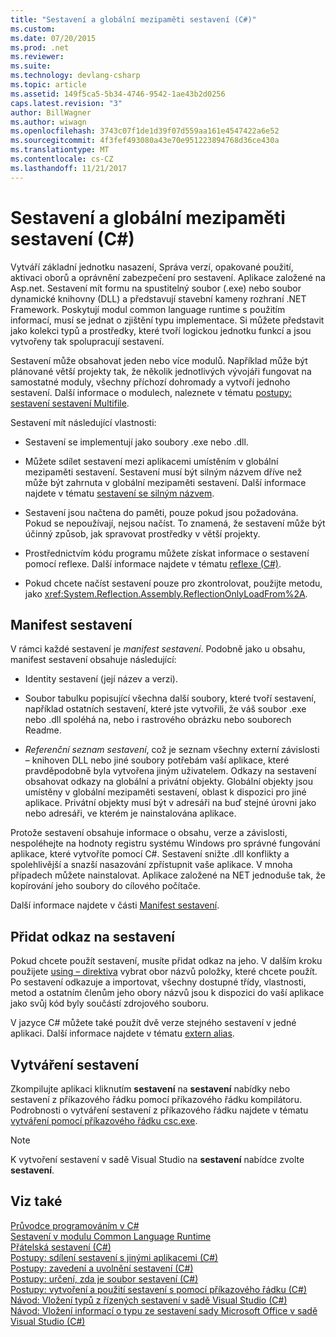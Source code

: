 ```yaml
---
title: "Sestavení a globální mezipaměti sestavení (C#)"
ms.custom: 
ms.date: 07/20/2015
ms.prod: .net
ms.reviewer: 
ms.suite: 
ms.technology: devlang-csharp
ms.topic: article
ms.assetid: 149f5ca5-5b34-4746-9542-1ae43b2d0256
caps.latest.revision: "3"
author: BillWagner
ms.author: wiwagn
ms.openlocfilehash: 3743c07f1de1d39f07d559aa161e4547422a6e52
ms.sourcegitcommit: 4f3fef493080a43e70e951223894768d36ce430a
ms.translationtype: MT
ms.contentlocale: cs-CZ
ms.lasthandoff: 11/21/2017
---
```

# <a name="assemblies-and-the-global-assembly-cache-c"></a>Sestavení a globální mezipaměti sestavení (C#)
Vytváří základní jednotku nasazení, Správa verzí, opakované použití, aktivaci oborů a oprávnění zabezpečení pro sestavení. Aplikace založené na Asp.net. Sestavení mít formu na spustitelný soubor (.exe) nebo soubor dynamické knihovny (DLL) a představují stavební kameny rozhraní .NET Framework. Poskytují modul common language runtime s použitím informací, musí se jednat o zjištění typu implementace. Si můžete představit jako kolekci typů a prostředky, které tvoří logickou jednotku funkcí a jsou vytvořeny tak spolupracují sestavení.  
  
 Sestavení může obsahovat jeden nebo více modulů. Například může být plánované větší projekty tak, že několik jednotlivých vývojáři fungovat na samostatné moduly, všechny příchozí dohromady a vytvoří jednoho sestavení. Další informace o modulech, naleznete v tématu [postupy: sestavení sestavení Multifile](https://msdn.microsoft.com/library/226t7yxe).  
  
 Sestavení mít následující vlastnosti:  
  
-   Sestavení se implementují jako soubory .exe nebo .dll.  
  
-   Můžete sdílet sestavení mezi aplikacemi umístěním v globální mezipaměti sestavení. Sestavení musí být silným názvem dříve než může být zahrnuta v globální mezipaměti sestavení. Další informace najdete v tématu [sestavení se silným názvem](https://msdn.microsoft.com/library/wd40t7ad).  
  
-   Sestavení jsou načtena do paměti, pouze pokud jsou požadována. Pokud se nepoužívají, nejsou načíst. To znamená, že sestavení může být účinný způsob, jak spravovat prostředky v větší projekty.  
  
-   Prostřednictvím kódu programu můžete získat informace o sestavení pomocí reflexe. Další informace najdete v tématu [reflexe (C#)](../../../../csharp/programming-guide/concepts/reflection.md).  
  
-   Pokud chcete načíst sestavení pouze pro zkontrolovat, použijte metodu, jako <xref:System.Reflection.Assembly.ReflectionOnlyLoadFrom%2A>.  
  
## <a name="assembly-manifest"></a>Manifest sestavení  
 V rámci každé sestavení je *manifest sestavení*. Podobně jako u obsahu, manifest sestavení obsahuje následující:  
  
-   Identity sestavení (její název a verzi).  
  
-   Soubor tabulku popisující všechna další soubory, které tvoří sestavení, například ostatních sestavení, které jste vytvořili, že váš soubor .exe nebo .dll spoléhá na, nebo i rastrového obrázku nebo souborech Readme.  
  
-   *Referenční seznam sestavení*, což je seznam všechny externí závislosti – knihoven DLL nebo jiné soubory potřebám vaší aplikace, které pravděpodobně byla vytvořena jiným uživatelem. Odkazy na sestavení obsahovat odkazy na globální a privátní objekty. Globální objekty jsou umístěny v globální mezipaměti sestavení, oblast k dispozici pro jiné aplikace. Privátní objekty musí být v adresáři na buď stejné úrovni jako nebo adresáři, ve kterém je nainstalována aplikace.  
  
 Protože sestavení obsahuje informace o obsahu, verze a závislosti, nespoléhejte na hodnoty registru systému Windows pro správné fungování aplikace, které vytvoříte pomocí C#. Sestavení snižte .dll konflikty a spolehlivější a snazší nasazování zpřístupnit vaše aplikace. V mnoha případech můžete nainstalovat. Aplikace založené na NET jednoduše tak, že kopírování jeho soubory do cílového počítače.  
  
 Další informace najdete v části [Manifest sestavení](https://msdn.microsoft.com/library/1w45z383).  
  
## <a name="adding-a-reference-to-an-assembly"></a>Přidat odkaz na sestavení  
 Pokud chcete použít sestavení, musíte přidat odkaz na jeho. V dalším kroku použijete [using – direktiva](../../../../csharp/language-reference/keywords/using-directive.md) vybrat obor názvů položky, které chcete použít. Po sestavení odkazuje a importovat, všechny dostupné třídy, vlastnosti, metod a ostatním členům jeho obory názvů jsou k dispozici do vaší aplikace jako svůj kód byly součástí zdrojového souboru.  
  
 V jazyce C# můžete také použít dvě verze stejného sestavení v jedné aplikaci. Další informace najdete v tématu [extern alias](../../../../csharp/language-reference/keywords/extern-alias.md).  
  
## <a name="creating-an-assembly"></a>Vytváření sestavení  
 Zkompilujte aplikaci kliknutím **sestavení** na **sestavení** nabídky nebo sestavení z příkazového řádku pomocí příkazového řádku kompilátoru. Podrobnosti o vytváření sestavení z příkazového řádku najdete v tématu [vytváření pomocí příkazového řádku csc.exe](../../../../csharp/language-reference/compiler-options/command-line-building-with-csc-exe.md).  
  
> [!NOTE]
>  K vytvoření sestavení v sadě Visual Studio na **sestavení** nabídce zvolte **sestavení**.  
  
## <a name="see-also"></a>Viz také  
 [Průvodce programováním v C#](../../../../csharp/programming-guide/index.md)  
 [Sestavení v modulu Common Language Runtime](https://msdn.microsoft.com/library/k3677y81)  
 [Přátelská sestavení (C#)](friend-assemblies.md)  
 [Postupy: sdílení sestavení s jinými aplikacemi (C#)](how-to-share-an-assembly-with-other-applications.md)  
 [Postupy: zavedení a uvolnění sestavení (C#)](how-to-load-and-unload-assemblies.md)  
 [Postupy: určení, zda je soubor sestavení (C#)](how-to-determine-if-a-file-is-an-assembly.md)  
 [Postupy: vytvoření a použití sestavení s pomocí příkazového řádku (C#)](how-to-create-and-use-assemblies-using-the-command-line.md)  
 [Návod: Vložení typů z řízených sestavení v sadě Visual Studio (C#)](walkthrough-embedding-types-from-managed-assemblies-in-visual-studio.md)  
 [Návod: Vložení informací o typu ze sestavení sady Microsoft Office v sadě Visual Studio (C#)](walkthrough-embedding-type-information-from-microsoft-office-assemblies.md)
